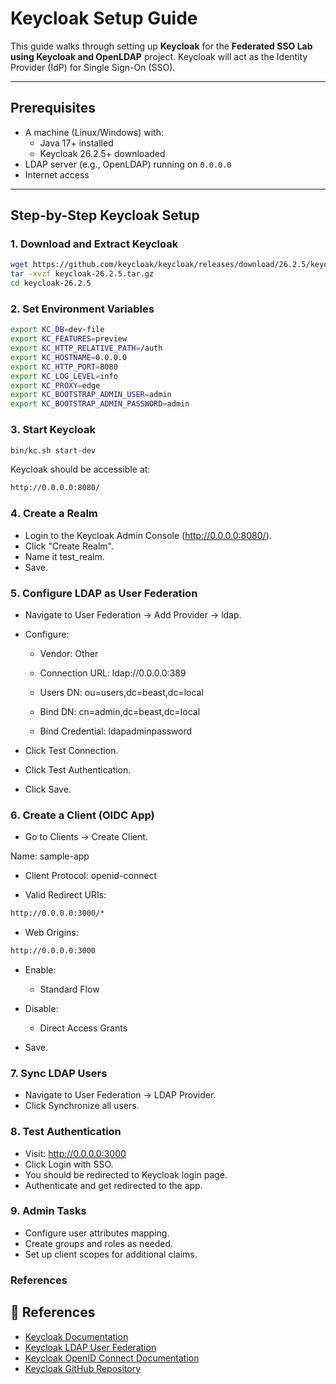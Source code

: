 # Keycloak Setup Guide

This guide walks through setting up **Keycloak** for the **Federated SSO Lab using Keycloak and OpenLDAP** project. Keycloak will act as the Identity Provider (IdP) for Single Sign-On (SSO).

---

## Prerequisites

- A machine (Linux/Windows) with:
  - Java 17+ installed
  - Keycloak 26.2.5+ downloaded
- LDAP server (e.g., OpenLDAP) running on `0.0.0.0`
- Internet access

---

## Step-by-Step Keycloak Setup

### 1️. Download and Extract Keycloak

```bash
wget https://github.com/keycloak/keycloak/releases/download/26.2.5/keycloak-26.2.5.tar.gz
tar -xvzf keycloak-26.2.5.tar.gz
cd keycloak-26.2.5
```

### 2. Set Environment Variables

```bash
export KC_DB=dev-file
export KC_FEATURES=preview
export KC_HTTP_RELATIVE_PATH=/auth
export KC_HOSTNAME=0.0.0.0
export KC_HTTP_PORT=8080
export KC_LOG_LEVEL=info
export KC_PROXY=edge
export KC_BOOTSTRAP_ADMIN_USER=admin
export KC_BOOTSTRAP_ADMIN_PASSWORD=admin
```
### 3️. Start Keycloak

```bash
bin/kc.sh start-dev
```

Keycloak should be accessible at:

```bash
http://0.0.0.0:8080/
```

### 4️. Create a Realm

- Login to the Keycloak Admin Console (http://0.0.0.0:8080/).
- Click "Create Realm".
- Name it test_realm.
- Save.

### 5️. Configure LDAP as User Federation

- Navigate to User Federation → Add Provider → ldap.

- Configure:

  - Vendor: Other

  - Connection URL: ldap://0.0.0.0:389

  - Users DN: ou=users,dc=beast,dc=local

  - Bind DN: cn=admin,dc=beast,dc=local

  - Bind Credential: ldapadminpassword

- Click Test Connection.

- Click Test Authentication.

- Click Save.

### 6️. Create a Client (OIDC App)

- Go to Clients → Create Client.

Name: sample-app

- Client Protocol: openid-connect

- Valid Redirect URIs:

```bash
http://0.0.0.0:3000/*
```

- Web Origins:

```bash
http://0.0.0.0:3000
```

- Enable:

  - Standard Flow

- Disable:

  - Direct Access Grants

- Save.

### 7.  Sync LDAP Users

- Navigate to User Federation → LDAP Provider.
- Click Synchronize all users.

### 8️. Test Authentication

- Visit: http://0.0.0.0:3000
- Click Login with SSO.
- You should be redirected to Keycloak login page.
- Authenticate and get redirected to the app.

### 9. Admin Tasks

- Configure user attributes mapping.
- Create groups and roles as needed.
- Set up client scopes for additional claims.

### References

## 📑 References

- [Keycloak Documentation](https://www.keycloak.org/documentation)
- [Keycloak LDAP User Federation](https://www.keycloak.org/docs/latest/server_admin/#_ldap)
- [Keycloak OpenID Connect Documentation](https://www.keycloak.org/docs/latest/securing_apps/index.html#openid-connect)
- [Keycloak GitHub Repository](https://github.com/keycloak/keycloak)
